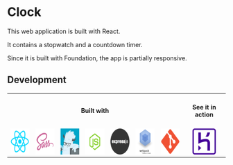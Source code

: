 <h1>Clock</h1>

<p>This web application is built with React.</p>
<p>It contains a stopwatch and a countdown timer.</p>
<p>Since it is built with Foundation, the app is partially responsive.</p>

<h2>Development</h2>
<table>
  <tr align="center">
    <th colspan=7><h4>Built with</h4></th>
    <th><h4>See it in action</h4></th>
  </tr>
  <tr align="center">
    <td><a href="https://facebook.github.io/react/" target="_blank"><img src="logo/react-logo.png" height="60px" /></a></td>
    <td><a href="http://sass-lang.com/" target="_blank"><img src="logo/sass-logo.png" height="60px" /></a></td>
    <td><a href="http://foundation.zurb.com/" target="_blank"><img src="logo/foundation-logo.png" height="60px" /></a></td>
    <td><a href="https://nodejs.org/en/" target="_blank"><img src="logo/nodejs-logo.png" height="60px" /></a></td>
    <td><a href="http://expressjs.com/" target="_blank"><img src="logo/expressjs-logo.png" height="60px" /></a></td>
    <td><a href="https://webpack.github.io/" target="_blank"><img src="logo/webpack-logo.png" height="60px" /></a></td>
    <td><a href="https://git-scm.com/" target="_blank"><img src="logo/git-logo.png" height="60px" /></a></td>
    <td><a href="http://gentle-harbor-47416.herokuapp.com/" target="_blank"><img src="logo/heroku-logo.png" height="60px" /></a></td>
  </tr>
</table>
